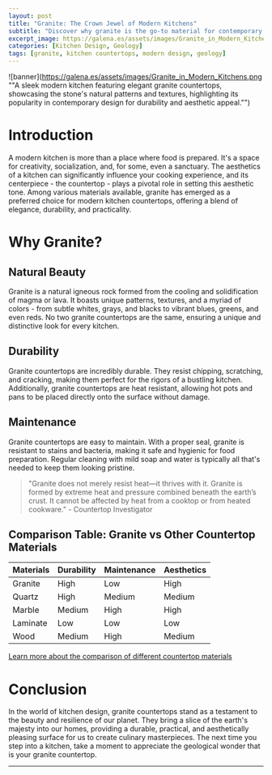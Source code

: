 ```yaml
---
layout: post
title: "Granite: The Crown Jewel of Modern Kitchens"
subtitle: "Discover why granite is the go-to material for contemporary kitchen countertops."
excerpt_image: https://galena.es/assets/images/Granite_in_Modern_Kitchens.png
categories: [Kitchen Design, Geology]
tags: [granite, kitchen countertops, modern design, geology]
---
```


![banner](https://galena.es/assets/images/Granite_in_Modern_Kitchens.png ""A sleek modern kitchen featuring elegant granite countertops, showcasing the stone's natural patterns and textures, highlighting its popularity in contemporary design for durability and aesthetic appeal."")

# Introduction

A modern kitchen is more than a place where food is prepared. It's a space for creativity, socialization, and, for some, even a sanctuary. The aesthetics of a kitchen can significantly influence your cooking experience, and its centerpiece - the countertop - plays a pivotal role in setting this aesthetic tone. Among various materials available, granite has emerged as a preferred choice for modern kitchen countertops, offering a blend of elegance, durability, and practicality. 

# Why Granite?

## Natural Beauty

Granite is a natural igneous rock formed from the cooling and solidification of magma or lava. It boasts unique patterns, textures, and a myriad of colors - from subtle whites, grays, and blacks to vibrant blues, greens, and even reds. No two granite countertops are the same, ensuring a unique and distinctive look for every kitchen.

## Durability

Granite countertops are incredibly durable. They resist chipping, scratching, and cracking, making them perfect for the rigors of a bustling kitchen. Additionally, granite countertops are heat resistant, allowing hot pots and pans to be placed directly onto the surface without damage.

## Maintenance

Granite countertops are easy to maintain. With a proper seal, granite is resistant to stains and bacteria, making it safe and hygienic for food preparation. Regular cleaning with mild soap and water is typically all that's needed to keep them looking pristine.

> "Granite does not merely resist heat—it thrives with it. Granite is formed by extreme heat and pressure combined beneath the earth’s crust. It cannot be affected by heat from a cooktop or from heated cookware." - Countertop Investigator

## Comparison Table: Granite vs Other Countertop Materials 

| Materials | Durability | Maintenance | Aesthetics |
|-----------|------------|-------------|------------|
| Granite   | High       | Low         | High       |
| Quartz    | High       | Medium      | Medium     |
| Marble    | Medium     | High        | High       |
| Laminate  | Low        | Low         | Low        |
| Wood      | Medium     | High        | Medium     |

[Learn more about the comparison of different countertop materials](https://www.consumerreports.org/cro/countertops/buying-guide/index.htm)

# Conclusion 

In the world of kitchen design, granite countertops stand as a testament to the beauty and resilience of our planet. They bring a slice of the earth's majesty into our homes, providing a durable, practical, and aesthetically pleasing surface for us to create culinary masterpieces. The next time you step into a kitchen, take a moment to appreciate the geological wonder that is your granite countertop.

---